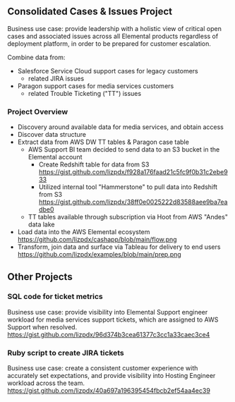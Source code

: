 
## Consolidated Cases & Issues Project ##

Business use case: provide leadership with a holistic view of critical open cases and associated issues across all Elemental products regardless of deployment platform, in order to be prepared for customer escalation.

Combine data from:

* Salesforce Service Cloud support cases for legacy customers
  * related JIRA issues 
* Paragon support cases for media services customers
  * related Trouble Ticketing ("TT") issues

### Project Overview ###

* Discovery around available data for media services, and obtain access
* Discover data structure
* Extract data from AWS DW TT tables & Paragon case table 
  * AWS Support BI team decided to send data to an S3 bucket in the Elemental account
    * Create Redshift table for data from S3 https://gist.github.com/lizpdx/f928a176faad21c5fc9f0b31c2ebe933
    * Utilized internal tool "Hammerstone" to pull data into Redshift from S3 https://gist.github.com/lizpdx/38ff0e0025222d83588aee9ba7eadbe0
  * TT tables available through subscription via Hoot from AWS "Andes" data lake
* Load data into the AWS Elemental ecosystem https://github.com/lizpdx/cashapp/blob/main/flow.png
* Transform, join data and surface via Tableau for delivery to end users https://github.com/lizpdx/examples/blob/main/prep.png


## Other Projects ## 

### SQL code for ticket metrics ###
Business use case: provide visibility into Elemental Support engineer workload for media services support tickets, which are assigned to AWS Support when resolved.
https://gist.github.com/lizpdx/96d374b3cea61377c3cc1a33caec3ce4

### Ruby script to create JIRA tickets ###
Business use case: create a consistent customer experience with accurately set expectations, and provide visibility into Hosting Engineer workload across the team.
https://gist.github.com/lizpdx/40a697a196395454fbcb2ef54aa4ec39
